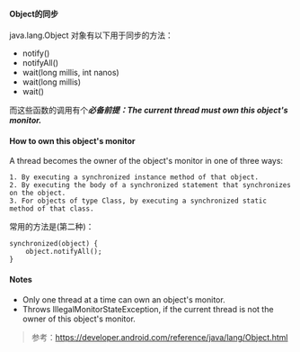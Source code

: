 #### Object的同步
java.lang.Object 对象有以下用于同步的方法：
- notify()
- notifyAll()
- wait(long millis, int nanos)
- wait(long millis)
- wait()

而这些函数的调用有个***必备前提：The current thread must own this object's monitor.***


#### How to own this object's monitor
A thread becomes the owner of the object's monitor in one of three ways:
```
1. By executing a synchronized instance method of that object.
2. By executing the body of a synchronized statement that synchronizes on the object.
3. For objects of type Class, by executing a synchronized static method of that class.
```

常用的方法是(第二种)：
```
synchronized(object) {
    object.notifyAll();
}
```


#### Notes
- Only one thread at a time can own an object's monitor.
- Throws IllegalMonitorStateException, if the current thread is not the owner of this object's monitor.


> 参考：https://developer.android.com/reference/java/lang/Object.html